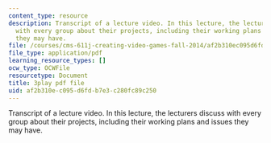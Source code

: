 ```yaml
---
content_type: resource
description: Transcript of a lecture video. In this lecture, the lecturers discuss
  with every group about their projects, including their working plans and issues
  they may have.
file: /courses/cms-611j-creating-video-games-fall-2014/af2b310ec095d6fdb7e3c280fc89c250_SODYb6YPPLk.pdf
file_type: application/pdf
learning_resource_types: []
ocw_type: OCWFile
resourcetype: Document
title: 3play pdf file
uid: af2b310e-c095-d6fd-b7e3-c280fc89c250
---
```

Transcript of a lecture video. In this lecture, the lecturers discuss with every group about their projects, including their working plans and issues they may have.